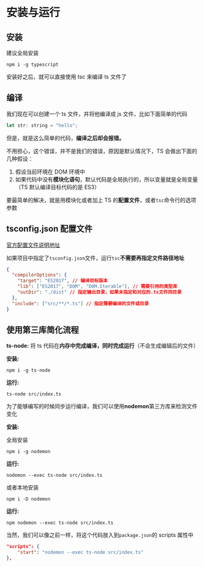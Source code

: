 # 安装与运行

## 安装

建议全局安装

```shell
npm i -g typescript
```

安装好之后，就可以直接使用 tsc 来编译 ts 文件了

## 编译

我们现在可以创建一个 ts 文件，并将他编译成 js 文件，比如下面简单的代码

```js
let str: string = "hello";
```

但是，就是这么简单的代码，**编译之后却会报错。**

不用担心，这个错误，并不是我们的错误，原因是默认情况下，TS 会做出下面的几种假设：

1. 假设当前环境在 DOM 环境中
2. 如果代码中没有**模块化语句**，默认代码是全局执行的，所以变量就是全局变量（TS 默认编译目标代码的是 ES3）

要最简单的解决，就是用模块化或者加上 TS 的**配置文件**，或者`tsc`命令行的选项参数

## tsconfig.json 配置文件

[官方配置文件说明地址](https://www.typescriptlang.org/tsconfig)

<!-- 具体说明见[tsconfig.json](./02tsconfig.json.md) -->

如果项目中指定了`tsconfig.json`文件，运行`tsc`**不需要再指定文件路径地址**

```json
{
  "compilerOptions": {
    "target": "ES2017", // 编译目标版本
    "lib": ["ES2017", "DOM", "DOM.Iterable"], // 需要引用的类型库
    "outDir": "./dist" // 指定输出目录，如果未指定和对应的.ts文件同目录
  },
  "include": ["src/**/*.ts"] // 指定需要编译的文件或目录
}
```

## 使用第三库简化流程

**ts-node:** 将 ts 代码在**内存中完成编译，同时完成运行**（不会生成编辑后的文件）

**安装:**

```shell
npm i -g ts-node
```

**运行:**

```shell
ts-node src/index.ts
```

为了能够编写的时候同步运行编译，我们可以使用**nodemon**第三方库来检测文件变化

**安装:**

全局安装

```shell
npm i -g nodemon
```

**运行:**

```shell
nodemon --exec ts-node src/index.ts
```

或者本地安装

```shell
npm i -D nodemon
```

**运行:**

```shell
npm nodemon --exec ts-node src/index.ts
```

当然，我们可以像之前一样，将这个代码放入到`package.json`的 scripts 属性中

```json
"scripts": {
    "start": "nodemon --exec ts-node src/index.ts"
},
```
